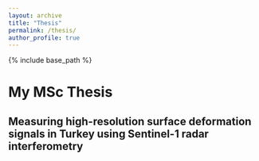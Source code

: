 ```yaml
---
layout: archive
title: "Thesis"
permalink: /thesis/
author_profile: true
---
```



{% include base_path %}


My MSc Thesis
======

## Measuring high-resolution surface deformation signals in Turkey using Sentinel-1 radar interferometry